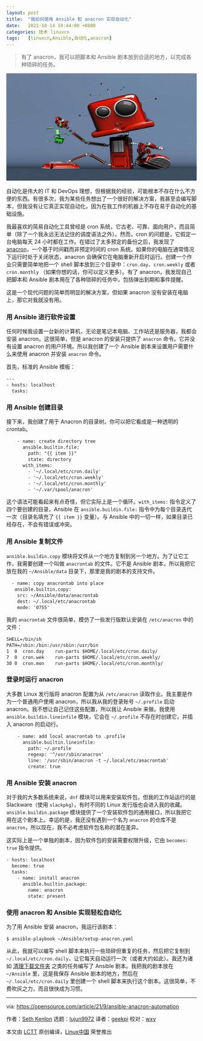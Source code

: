 ```yaml
---
layout: post
title:	"我如何使用 Ansible 和 anacron 实现自动化"
date:	2021-10-14 10:44:00 +0800 
categories:	技术 linuxcn 
tags:	[linuxcn,Ansible,自动化,anacron]
---
```




> 
> 有了 anacron，我可以把脚本和 Ansible 剧本放到合适的地方，以完成各种琐碎的任务。
> 
> 
> 


![](/Asserts/Images/album/202110/13/155036tc0c7th906cc96mm.jpg "Woman programming")


自动化是伟大的 IT 和 DevOps 理想，但根据我的经验，可能根本不存在什么不方便的东西。有很多次，我为某些任务想出了一个很好的解决方案，我甚至会编写脚本，但我没有让它真正实现自动化，因为在我工作的机器上不存在易于自动化的基础设施。


我最喜欢的简易自动化工具曾经是 cron 系统，它古老、可靠、面向用户，而且简单（除了一个我永远无法记住的调度语法之外）。然而，cron 的问题是，它假定一台电脑每天 24 小时都在工作。在错过了太多预定的备份之后，我发现了 [anacron](https://opensource.com/article/21/2/linux-automation)，一个基于时间戳而非预定时间的 cron 系统。如果你的电脑在通常情况下运行时处于关闭状态，anacron 会确保它在电脑重新开启时运行。创建一个作业只需要简单地把一个 shell 脚本放到三个目录中：`cron.day`、`cron.weekly` 或者 `cron.monthly` （如果你想的话，你可以定义更多）。有了 anacron，我发现自己把脚本和 Ansible 剧本用在了各种琐碎的任务中，包括弹出到期和事件提醒。


这是一个现代问题的简单而明显的解决方案，但如果 anacron 没有安装在电脑上，那它对我就没有用。


### 用 Ansible 进行软件设置


任何时候我设置一台新的计算机，无论是笔记本电脑、工作站还是服务器，我都会安装 anacron。这很简单，但是 anacron 的安装只提供了 `anacron` 命令。它并没有设置 anacron 的用户环境。所以我创建了一个 Ansible 剧本来设置用户需要什么来使用 anacron 并安装 `anacron` 命令。


首先，标准的 Ansible 模板：



```
---
- hosts: localhost
  tasks:

```

### 用 Ansible 创建目录


接下来，我创建了用于 Anacron 的目录树。你可以把它看成是一种透明的 crontab。



```
    - name: create directory tree
      ansible.builtin.file:
        path: "{{ item }}"
        state: directory
      with_items:
        - '~/.local/etc/cron.daily'
        - '~/.local/etc/cron.weekly'
        - '~/.local/etc/cron.monthly'
        - '~/.var/spool/anacron'

```

这个语法可能看起来有点奇怪，但它实际上是一个循环。`with_items:` 指令定义了四个要创建的目录，Ansible 在 `ansible.buildin.file:` 指令中为每个目录迭代一次（目录名填充了 `{{ item }}` 变量）。与 Ansible 中的一切一样，如果目录已经存在，不会有错误或冲突。


### 用 Ansible 复制文件


`ansible.buildin.copy` 模块将文件从一个地方复制到另一个地方。为了让它工作，我需要创建一个叫做 `anacrontab` 的文件。它不是 Ansible 剧本，所以我把它放在我的 `~/Ansible/data` 目录下，那里是我的剧本的支持文件。



```
  - name: copy anacrontab into place
   ansible.builtin.copy:
    src: ~/Ansible/data/anacrontab
    dest: ~/.local/etc/anacrontab
    mode: '0755'

```

我的 `anacrontab` 文件很简单，模仿了一些发行版默认安装在 `/etc/anacron` 中的文件：



```
SHELL=/bin/sh
PATH=/sbin:/bin:/usr/sbin:/usr/bin
1  0  cron.day    run-parts $HOME/.local/etc/cron.daily/
7  0  cron.wek    run-parts $HOME/.local/etc/cron.weekly/
30 0  cron.mon    run-parts $HOME/.local/etc/cron.monthly/

```

### 登录时运行 anacron


大多数 Linux 发行版将 anacron 配置为从 `/etc/anacron` 读取作业。我主要是作为一个普通用户使用 anacron，所以我从我的登录账号 `~/.profile` 启动 anacron。我不想让自己记住这些配置，所以我让 Ansible 来做。我使用 `ansible.buildin.lineinfile` 模块，它会在 `~/.profile` 不存在时创建它，并插入 anacron 的启动行。



```
    - name: add local anacrontab to .profile
      ansible.builtin.lineinfile:
        path: ~/.profile
        regexp: '^/usr/sbin/anacron'
        line: '/usr/sbin/anacron -t ~/.local/etc/anacrontab'
        create: true

```

### 用 Ansible 安装 anacron


对于我的大多数系统来说，`dnf` 模块可以用来安装软件包，但我的工作站运行的是 Slackware（使用 `slackpkg`），有时不同的 Linux 发行版也会进入我的收藏。`ansible.buildin.package` 模块提供了一个安装软件包的通用接口，所以我把它用在这个剧本上。幸运的是，我还没有遇到一个名为 `anacron` 的仓库不是 `anacron`，所以现在，我不必考虑软件包名称的潜在差异。


这实际上是一个单独的剧本，因为软件包的安装需要权限升级，它由 `becomes: true` 指令提供。



```
- hosts: localhost
  become: true
  tasks:
    - name: install anacron
      ansible.builtin.package:
        name: anacron
        state: present

```

### 使用 anacron 和 Ansible 实现轻松自动化


为了用 Ansible 安装 anacron，我运行该剧本：



```
$ ansible-playbook ~/Ansible/setup-anacron.yaml

```

从此，我就可以编写 shell 脚本来执行一些琐碎但重复的任务，然后把它复制到 `~/.local/etc/cron.daily`，让它每天自动运行一次（或者大约如此）。我还为诸如 [清理下载文件夹](https://opensource.com/article/21/9/keep-folders-tidy-ansible) 之类的任务编写了 Ansible 剧本。我把我的剧本放在 `~/Ansible` 里，这是我保存 Ansible 剧本的地方，然后在 `~/.local/etc/cron.daily` 里创建一个 shell 脚本来执行这个剧本。这很简单，不费吹灰之力，而且很快成为习惯。




---


via: <https://opensource.com/article/21/9/ansible-anacron-automation>


作者：[Seth Kenlon](https://opensource.com/users/seth) 选题：[lujun9972](https://github.com/lujun9972) 译者：[geekpi](https://github.com/geekpi) 校对：[wxy](https://github.com/wxy)


本文由 [LCTT](https://github.com/LCTT/TranslateProject) 原创编译，[Linux中国](https://linux.cn/) 荣誉推出
